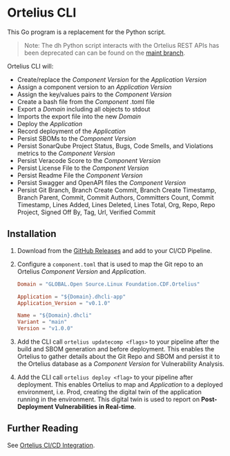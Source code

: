 # Ortelius CLI

This Go program is a replacement for the Python script.

> Note: The dh Python script interacts with the Ortelius REST APIs has been deprecated can can be found on the [maint branch](https://github.com/ortelius/ortelius-cli/tree/maint).

Ortelius CLI will:

- Create/replace the _Component Version_ for the _Application Version_
- Assign a component version to an _Application Version_
- Assign the key/values pairs to the _Component Version_
- Create a bash file from the _Component_ .toml file
- Export a _Domain_ including all objects to stdout
- Imports the export file into the new _Domain_
- Deploy the _Application_
- Record deployment of the _Application_
- Persist SBOMs to the _Component Version_
- Persist SonarQube Project Status, Bugs, Code Smells, and Violations metrics to the _Component Version_
- Persist Veracode Score to the _Component Version_
- Persist License File to the _Component Version_
- Persist Readme File the _Component Version_
- Persist Swagger and OpenAPI files the _Component Version_
- Persist Git Branch, Branch Create Commit, Branch Create Timestamp, Branch Parent, Commit, Commit Authors, Committers Count, Commit Timestamp, Lines Added, Lines Deleted, Lines Total, Org, Repo, Repo Project, Signed Off By, Tag, Url, Verified Commit

## Installation

1. Download from the [GitHub Releases](https://github.com/ortelius/ortelius-cli/releases) and add to your CI/CD Pipeline.
2. Configure a `component.toml` that is used to map the Git repo to an Ortelius _Component Version_ and _Application_.

   ```toml
   Domain = "GLOBAL.Open Source.Linux Foundation.CDF.Ortelius"

   Application = "${Domain}.dhcli-app"
   Application_Version = "v0.1.0"

   Name = "${Domain}.dhcli"
   Variant = "main"
   Version = "v1.0.0"
   ```

3. Add the CLI call `ortelius updatecomp <flags>` to your pipeline after the build and SBOM generation and before deployment.  This enables the Ortelius to gather details about the Git Repo and SBOM and persist it to the Ortelius database as a _Component Version_ for Vulnerability Analysis.

4. Add the CLI call `ortelius deploy <flag>` to your pipeline after deployment.  This enables Ortelius to map and _Application_ to a deployed environment, i.e. Prod, creating the digital twin of the application running in the environment.  This digital twin is used to report on **Post-Deployment Vulnerabilities in Real-time**.

## Further Reading

See [Ortelius CI/CD Integration](https://docs.ortelius.io/guides/userguide/integrations/ci-cd_integrations/).

